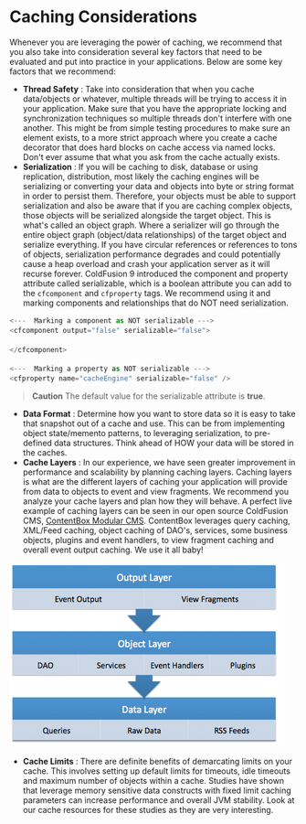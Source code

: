 # Caching Considerations

Whenever you are leveraging the power of caching, we recommend that you also take into consideration several key factors that need to be evaluated and put into practice in your applications. Below are some key factors that we recommend:

* **Thread Safety** : Take into consideration that when you cache data/objects or whatever, multiple threads will be trying to access it in your application. Make sure that you have the appropriate locking and synchronization techniques so multiple threads don't interfere with one another. This might be from simple testing procedures to make sure an element exists, to a more strict approach where you create a cache decorator that does hard blocks on cache access via named locks. Don't ever assume that what you ask from the cache actually exists.
* **Serialization** : If you will be caching to disk, database or using replication, distribution, most likely the caching engines will be serializing or converting your data and objects into byte or string format in order to persist them. Therefore, your objects must be able to support serialization and also be aware that if you are caching complex objects, those objects will be serialized alongside the target object. This is what's called an object graph. Where a serializer will go through the entire object graph (object/data relationships) of the target object and serialize everything. If you have circular references or references to tons of objects, serialization performance degrades and could potentially cause a heap overload and crash your application server as it will recurse forever. ColdFusion 9 introduced the component and property attribute called serializable, which is a boolean attribute you can add to the `cfcomponent` and `cfproperty` tags. We recommend using it and marking components and relationships that do NOT need serialization.

```javascript
<---  Marking a component as NOT serializable --->
<cfcomponent output="false" serializable="false">

</cfcomponent>

<---  Marking a property as NOT serializable --->
<cfproperty name="cacheEngine" serializable="false" />
```

> **Caution** The default value for the serializable attribute is **true**.

* **Data Format** : Determine how you want to store data so it is easy to take that snapshot out of a cache and use. This can be from implementing object state/memento patterns, to leveraging serialization, to pre-defined data structures. Think ahead of HOW your data will be stored in the caches.
* **Cache Layers** : In our experience, we have seen greater improvement in performance and scalability by planning caching layers. Caching layers is what are the different layers of caching your application will provide from data to objects to event and view fragments. We recommend you analyze your cache layers and plan how they will behave. A perfect live example of caching layers can be seen in our open source ColdFusion CMS, [ContentBox Modular CMS](http://www.ortussolutions.com/products/contentbox). ContentBox leverages query caching, XML/Feed caching, object caching of DAO's, services, some business objects, plugins and event handlers, to view fragment caching and overall event output caching. We use it all baby!

<img src="../images/cachebox_cachelayers.png">

* **Cache Limits** : There are definite benefits of demarcating limits on your cache. This involves setting up default limits for timeouts, idle timeouts and maximum number of objects within a cache. Studies have shown that leverage memory sensitive data constructs with fixed limit caching parameters can increase performance and overall JVM stability. Look at our cache resources for these studies as they are very interesting.


